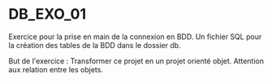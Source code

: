 # DB_EXO_01

Exercice pour la prise en main de la connexion en BDD.
Un fichier SQL pour la création des tables de la BDD dans le dossier db.

But de l'exercice :
Transformer ce projet en un projet orienté objet.
Attention aux relation entre les objets.